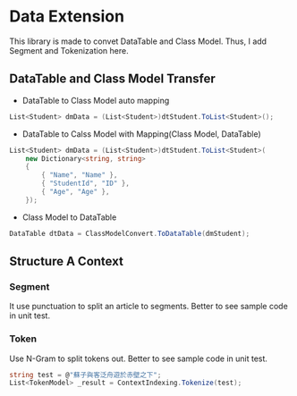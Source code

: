 # Data Extension

This library is made to convet DataTable and Class Model.
Thus, I add Segment and Tokenization here.

## DataTable and Class Model Transfer

* DataTable to Class Model auto mapping

```csharp
List<Student> dmData = (List<Student>)dtStudent.ToList<Student>();
```

* DataTable to Calss Model with Mapping(Class Model, DataTable)

```csharp
List<Student> dmData = (List<Student>)dtStudent.ToList<Student>(
    new Dictionary<string, string>
    {
        { "Name", "Name" },
        { "StudentId", "ID" },
        { "Age", "Age" },
    });
```

* Class Model to DataTable

```csharp
DataTable dtData = ClassModelConvert.ToDataTable(dmStudent);
```

## Structure A Context

### Segment

It use punctuation to split an article to segments.
Better to see sample code in unit test.

### Token

Use N-Gram to split tokens out.
Better to see sample code in unit test.

```csharp
string test = @"蘇子與客泛舟遊於赤壁之下";
List<TokenModel> _result = ContextIndexing.Tokenize(test);
```


